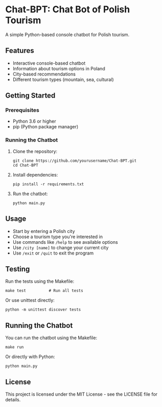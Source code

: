 # Chat-BPT: Chat Bot of Polish Tourism

A simple Python-based console chatbot for Polish tourism.

## Features

- Interactive console-based chatbot
- Information about tourism options in Poland
- City-based recommendations
- Different tourism types (mountain, sea, cultural)

## Getting Started

### Prerequisites

- Python 3.6 or higher
- pip (Python package manager)

### Running the Chatbot

1. Clone the repository:
   ```
   git clone https://github.com/yourusername/Chat-BPT.git
   cd Chat-BPT
   ```

2. Install dependencies:
   ```
   pip install -r requirements.txt
   ```

3. Run the chatbot:
   ```
   python main.py
   ```

## Usage

- Start by entering a Polish city
- Choose a tourism type you're interested in
- Use commands like `/help` to see available options
- Use `/city [name]` to change your current city
- Use `/exit` or `/quit` to exit the program

## Testing

Run the tests using the Makefile:

```
make test          # Run all tests
```

Or use unittest directly:

```
python -m unittest discover tests
```

## Running the Chatbot

You can run the chatbot using the Makefile:

```
make run
```

Or directly with Python:

```
python main.py
```

## License

This project is licensed under the MIT License - see the LICENSE file for details.
